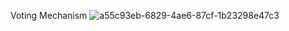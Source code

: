 Voting Mechanism
![a55c93eb-6829-4ae6-87cf-1b23298e47c3](https://github.com/manik2450/voting-mechanism/assets/108788693/9a9bcaf7-c25f-4cd9-85c9-5b06c7ff5360)

